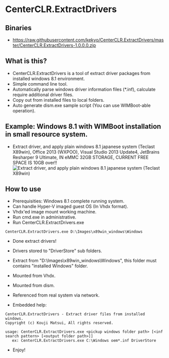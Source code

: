 # CenterCLR.ExtractDrivers
## Binaries
* https://raw.githubusercontent.com/kekyo/CenterCLR.ExtractDrivers/master/CenterCLR.ExtractDrivers-1.0.0.0.zip

## What is this?
* CenterCLR.ExtractDrivers is a tool of extract driver packages from installed windows 8.1 environment.
 * Simple command line tool.
 * Automatically parse windows driver information files (*.inf), calculate require additional driver files.
 * Copy out from installed files to local folders.
 * Auto generate dism.exe sample script (You can use WIMBoot-able operation).

## Example: Windows 8.1 with WIMBoot installation in small resource system.
 * Extract driver, and apply plain windows 8.1 japanese system (Teclast X89win), Office 2013 (WXPOO), Visual Studio 2013 Update4, JetBrains Resharper 9 Ultimate, IN eMMC 32GB STORAGE, CURRENT FREE SPACE IS 10GB over!!
![Extract driver, and apply plain windows 8.1 japanese system (Teclast X89win)](https://raw.githubusercontent.com/kekyo/CenterCLR.ExtractDrivers/master/WimConstcutionSample/x89win.png)

## How to use
* Prerequisities: Windows 8.1 complete running system.
 * Can handle Hyper-V imaged guest OS (In Vhdx format).
 * Vhdx'ed image mount working machine.
* Run cmd.exe in administrative.
* Run CenterCLR.ExtractDrivers.exe

```
CenterCLR.ExtractDrivers.exe D:\Images\x89win_windows\Windows
```

* Done extract drivers!
* Drivers stored to "DriverStore" sub folders.
* Extract from "D:\Images\x89win_windows\Windows", this folder must contains "installed Windows" folder.
 * Mounted from Vhdx.
 * Mounted from dism.
 * Referenced from real system via network.

* Embedded help:
```
CenterCLR.ExtractDrivers - Extract driver files from installed windows.
Copyright (c) Kouji Matsui, All rights reserved.

usage: CenterCLR.ExtractDrivers.exe <pickup windows folder path> [<inf search pattern> [<output folder path>]]
   ex: CenterCLR.ExtractDrivers.exe C:\Windows oem*.inf DriverStore
```

* Enjoy!
